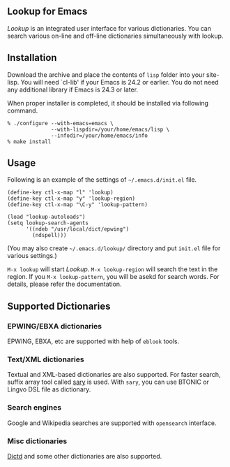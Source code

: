 ## Lookup for Emacs

*Lookup* is an integrated user interface for various dictionaries.
You can search various on-line and off-line dictionaries
simultaneously with lookup.

## Installation

Download the archive and place the contents of `lisp` folder into your
site-lisp.  You will need `cl-lib' if your Emacs is 24.2 or earlier.
You do not need any additional library if Emacs is 24.3 or later.

When proper installer is completed, it should be installed via
following command.

```
% ./configure --with-emacs=emacs \
              --with-lispdir=/your/home/emacs/lisp \
              --infodir=/your/home/emacs/info
% make install
```

## Usage

Following is an example of the settings of `~/.emacs.d/init.el` file.

```
(define-key ctl-x-map "l" 'lookup)
(define-key ctl-x-map "y" 'lookup-region)
(define-key ctl-x-map "\C-y" 'lookup-pattern)

(load "lookup-autoloads")
(setq lookup-search-agents
      '((ndeb "/usr/local/dict/epwing")
        (ndspell)))
```

(You may also create `~/.emacs.d/lookup/` directory and put `init.el`
file for various settings.)

`M-x lookup` will start *Lookup*.  `M-x lookup-region` will search the
text in the region.  If you `M-x lookup-pattern`, you will be asekd for
search words.  For details, please refer the documentation.

## Supported Dictionaries

### EPWING/EBXA dictionaries

EPWING, EBXA, etc are supported with help of `eblook` tools.  

### Text/XML dictionaries

Textual and XML-based dictionaries
are also supported.  For faster search, suffix array tool called
[sary](http://sary.sourceforge.net/) is used.  With `sary`, you can
use BTONIC or Lingvo DSL file as dictionary.

### Search engines

Google and Wikipedia searches are supported with `opensearch`
interface.

### Misc dictionaries

[Dictd](http://http://en.wikipedia.org/wiki/DICT) and some other
dictionaries are also supported.

